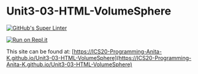 # Unit3-03-HTML-VolumeSphere
[![GitHub's Super Linter](https://github.com/ICS20-Programming-Anita-K/Unit3-03-HTML-VolumeSphere/workflows/GitHub's%20Super%20Linter/badge.svg)](https://github.com/ICS20-Programming-Anita-K/Unit3-03-HTML-VolumeSphere/actions)

[![Run on Repl.it](https://repl.it/badge/github/ICS20-Programming-Anita-K/Unit3-03-HTML-VolumeSphere)](https://repl.it/github/ICS20-Programming-Anita-K/Unit3-03-HTML-VolumeSphere)

This site can be found at: [https://ICS20-Programming-Anita-K.github.io/Unit3-03-HTML-VolumeSphere](https://ICS20-Programming-Anita-K.github.io/Unit3-03-HTML-VolumeSphere)
